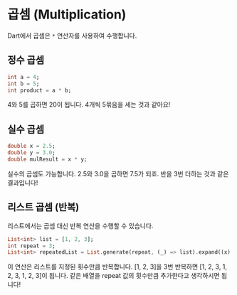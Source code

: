 # 곱셈 (Multiplication)

Dart에서 곱셈은 `*` 연산자를 사용하여 수행합니다.

## 정수 곱셈

```dart
int a = 4;
int b = 5;
int product = a * b;
```

4와 5를 곱하면 20이 됩니다. 4개씩 5묶음을 세는 것과 같아요!

## 실수 곱셈

```dart
double x = 2.5;
double y = 3.0;
double mulResult = x * y;
```

실수의 곱셈도 가능합니다. 2.5와 3.0을 곱하면 7.5가 되죠. 반을 3번 더하는 것과 같은 결과입니다!

## 리스트 곱셈 (반복)

리스트에서는 곱셈 대신 반복 연산을 수행할 수 있습니다.

```dart
List<int> list = [1, 2, 3];
int repeat = 3;
List<int> repeatedList = List.generate(repeat, (_) => list).expand((x) => x).toList();
```

이 연산은 리스트를 지정된 횟수만큼 반복합니다. [1, 2, 3]을 3번 반복하면 [1, 2, 3, 1, 2, 3, 1, 2, 3]이 됩니다. 같은 배열을 repeat 값의 횟수만큼 추가한다고 생각하시면 됩니다!
